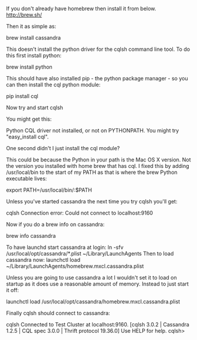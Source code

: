 If you don't already have homebrew then install it from below.
http://brew.sh/

Then it as simple as:

brew install cassandra

This doesn't install the python driver for the cqlsh command line tool. To do this first install python:

brew install python

This should have also installed pip - the python package manager - so you can then install the cql python module:

pip install cql

Now try and start cqlsh

You might get this:

Python CQL driver not installed, or not on PYTHONPATH.
You might try "easy_install cql".

One second didn't I just install the cql module?

This could be because the Python in your path is the Mac OS X version. Not the version you installed with home brew that has cql. I fixed this by adding /usr/local/bin to the start of my PATH as that is where the brew Python executable lives:

export PATH=/usr/local/bin/:$PATH

Unless you've started cassandra the next time you try cqlsh you'll get:


cqlsh
Connection error: Could not connect to localhost:9160

Now if you do a brew info on cassandra:

brew info cassandra


To have launchd start cassandra at login:
    ln -sfv /usr/local/opt/cassandra/*.plist ~/Library/LaunchAgents
Then to load cassandra now:
    launchctl load ~/Library/LaunchAgents/homebrew.mxcl.cassandra.plist

Unless you are going to use cassandra a lot I wouldn't set it to load on startup as it does use a reasonable amount of memory. Instead to just start it off:

launchctl load /usr/local/opt/cassandra/homebrew.mxcl.cassandra.plist

Finally cqlsh should connect to cassandra:



cqlsh
Connected to Test Cluster at localhost:9160.
[cqlsh 3.0.2 | Cassandra 1.2.5 | CQL spec 3.0.0 | Thrift protocol 19.36.0]
Use HELP for help.
cqlsh>
